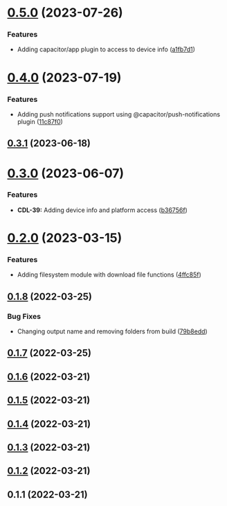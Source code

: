 # [0.5.0](https://github.com/shark764/commland-dielectric-js-sdk/compare/v0.4.0...v0.5.0) (2023-07-26)


### Features

* Adding capacitor/app plugin to access to device info ([a1fb7d1](https://github.com/shark764/commland-dielectric-js-sdk/commit/a1fb7d1499c7df954918e2f6392d97c3bcadcb83))

# [0.4.0](https://github.com/shark764/commland-dielectric-js-sdk/compare/v0.3.1...v0.4.0) (2023-07-19)


### Features

* Adding push notifications support using @capacitor/push-notifications plugin ([11c87f0](https://github.com/shark764/commland-dielectric-js-sdk/commit/11c87f08c673ed2320a1e0dea472cc1b385a202f))

## [0.3.1](https://github.com/shark764/commland-dielectric-js-sdk/compare/v0.3.0...v0.3.1) (2023-06-18)

# [0.3.0](https://github.com/shark764/commland-dielectric-js-sdk/compare/v0.2.0...v0.3.0) (2023-06-07)


### Features

* **CDL-39:** Adding device info and platform access ([b36756f](https://github.com/shark764/commland-dielectric-js-sdk/commit/b36756f0c698ced5aeef3f2fee6b4645808cc8aa))

# [0.2.0](https://github.com/shark764/commland-dielectric-js-sdk/compare/v0.1.8...v0.2.0) (2023-03-15)


### Features

* Adding filesystem module with download file functions ([4ffc85f](https://github.com/shark764/commland-dielectric-js-sdk/commit/4ffc85ffed3192352a937c608e660b2d9fd4ed66))

## [0.1.8](https://github.com/shark764/commland-dielectric-js-sdk/compare/v0.1.7...v0.1.8) (2022-03-25)


### Bug Fixes

* Changing output name and removing folders from build ([79b8edd](https://github.com/shark764/commland-dielectric-js-sdk/commit/79b8edd72e363c9ce5fb62773eb896c831bb5e24))

## [0.1.7](https://github.com/shark764/commland-dielectric-js-sdk/compare/v0.1.6...v0.1.7) (2022-03-25)

## [0.1.6](https://github.com/shark764/commland-dielectric-js-sdk/compare/v0.1.5...v0.1.6) (2022-03-21)

## [0.1.5](https://github.com/shark764/commland-dielectric-js-sdk/compare/v0.1.4...v0.1.5) (2022-03-21)

## [0.1.4](https://github.com/shark764/commland-dielectric-js-sdk/compare/v0.1.3...v0.1.4) (2022-03-21)

## [0.1.3](https://github.com/shark764/commland-dielectric-js-sdk/compare/v0.1.2...v0.1.3) (2022-03-21)

## [0.1.2](https://github.com/shark764/commland-dielectric-js-sdk/compare/v0.1.1...v0.1.2) (2022-03-21)

## 0.1.1 (2022-03-21)

